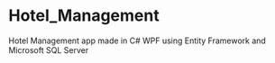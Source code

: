 # Hotel_Management
Hotel Management app made in C# WPF using Entity Framework and Microsoft SQL Server
